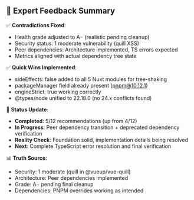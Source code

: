 ## 🎯 Expert Feedback Summary

✅ **Contradictions Fixed**:
- Health grade adjusted to A− (realistic pending cleanup)
- Security status: 1 moderate vulnerability (quill XSS) 
- Peer dependencies: Architecture implemented, TS errors expected
- Metrics aligned with actual dependency tree state

✅ **Quick Wins Implemented**:
- sideEffects: false added to all 5 Nuxt modules for tree-shaking
- packageManager field already present (pnpm@10.12.1)
- engineStrict: true working correctly
- @types/node unified to 22.18.0 (no 24.x conflicts found)

🔧 **Status Update**:
- **Completed**: 5/12 recommendations (up from 4/12)
- **In Progress**: Peer dependency transition + deprecated dependency verification
- **Reality Check**: Foundation solid, implementation details being resolved
- **Next**: Complete TypeScript error resolution and final verification

📊 **Truth Source**: 
- Security: 1 moderate (quill in @vueup/vue-quill)
- Architecture: Peer dependencies implemented
- Grade: A− pending final cleanup
- Dependencies: PNPM overrides working as intended
